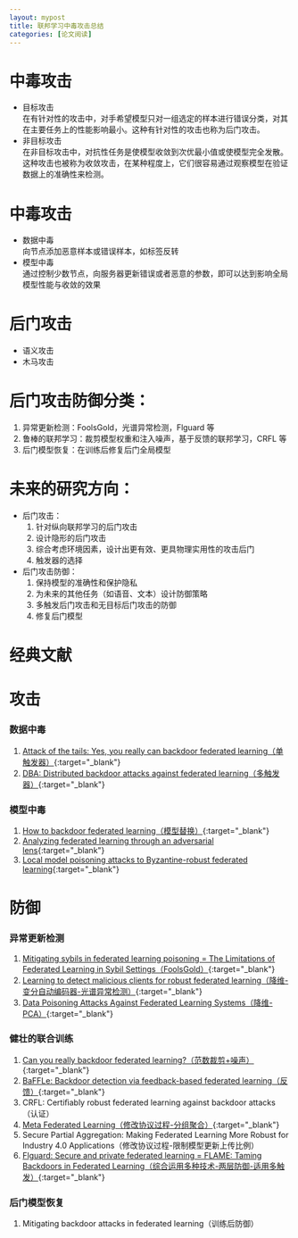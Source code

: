 ```yaml
---
layout: mypost
title: 联邦学习中毒攻击总结
categories: [论文阅读]
---
```


# 中毒攻击

+ 目标攻击  
在有针对性的攻击中，对手希望模型只对一组选定的样本进行错误分类，对其在主要任务上的性能影响最小。这种有针对性的攻击也称为后门攻击。
+ 非目标攻击  
在非目标攻击中，对抗性任务是使模型收敛到次优最小值或使模型完全发散。 这种攻击也被称为收敛攻击，在某种程度上，它们很容易通过观察模型在验证数据上的准确性来检测。

# 中毒攻击

+ 数据中毒  
向节点添加恶意样本或错误样本，如标签反转
+ 模型中毒  
通过控制少数节点，向服务器更新错误或者恶意的参数，即可以达到影响全局模型性能与收敛的效果

# 后门攻击

+ 语义攻击
+ 木马攻击

# 后门攻击防御分类：
  1. 异常更新检测：FoolsGold，光谱异常检测，Flguard 等
  2. 鲁棒的联邦学习：裁剪模型权重和注入噪声，基于反馈的联邦学习，CRFL 等
  3. 后门模型恢复：在训练后修复后门全局模型

# 未来的研究方向：
+ 后门攻击：
  1. 针对纵向联邦学习的后门攻击
  2. 设计隐形的后门攻击
  3. 综合考虑环境因素，设计出更有效、更具物理实用性的攻击后门
  4. 触发器的选择
+ 后门攻击防御：
  1. 保持模型的准确性和保护隐私
  2. 为未来的其他任务（如语音、文本）设计防御策略
  3. 多触发后门攻击和无目标后门攻击的防御
  4. 修复后门模型

# 经典文献

# 攻击

### 数据中毒

1. [Attack of the tails: Yes, you really can backdoor federated learning（单触发器）](https://caiji-bai.github.io/posts/2022/05/24/Attack-of-the-Tails-Yes,-You-Really-Can-Backdoor-Federated-Learning.html){:target="_blank"}
2. [DBA: Distributed backdoor attacks against federated learning（多触发器）](https://caiji-bai.github.io/posts/2022/07/16/DBA-Distributed-Backdoor-Attacks-against-Federated-Learning.html){:target="_blank"}

### 模型中毒

1. [How to backdoor federated learning（模型替换）](https://caiji-bai.github.io/posts/2022/05/15/How-to-Backdoor-Federated-Learning.html){:target="_blank"}
2. [Analyzing federated learning through an adversarial lens](https://caiji-bai.github.io/posts/2022/07/05/Analyzing-Federated-Learning-through-an-Adversarial-Lens.html){:target="_blank"}
3. [Local model poisoning attacks to Byzantine-robust federated learning](https://caiji-bai.github.io/posts/2022/06/14/Local-Model-Poisoning-Attacks-to-Byzantine-Robust-Federated-Learning.html){:target="_blank"}

# 防御

### 异常更新检测

1. [Mitigating sybils in federated learning poisoning = The Limitations of Federated Learning in Sybil Settings（FoolsGold）](https://caiji-bai.github.io/posts/2022/04/04/Mitigating-Sybils-in-Federated-Learning-Poisoning.html){:target="_blank"}
2. [Learning to detect malicious clients for robust federated learning（降维-变分自动编码器-光谱异常检测）](https://caiji-bai.github.io/posts/2022/06/28/Learning-to-Detect-Malicious-Clients-for-Robust-Federated-Learning.html){:target="_blank"}
3. [Data Poisoning Attacks Against Federated Learning Systems（降维-PCA）](https://caiji-bai.github.io/posts/2022/07/09/Data-Poisoning-Attacks-Against-Federated-Learning-Systems.html){:target="_blank"}

### 健壮的联合训练

1. [Can you really backdoor federated learning?（范数裁剪+噪声）](https://caiji-bai.github.io/posts/2022/05/21/Can-You-Really-Backdoor-Federated-Learning.html){:target="_blank"}
2. [BaFFLe: Backdoor detection via feedback-based federated learning（反馈）](https://caiji-bai.github.io/posts/2022/07/19/BaFFLe-Backdoor-Detection-via-Feedback-based-Federated-Learning.html){:target="_blank"}
3. CRFL: Certiﬁably robust federated learning against backdoor attacks（认证）
4. [Meta Federated Learning（修改协议过程-分组聚合）](https://caiji-bai.github.io/posts/2022/07/12/Meta-Federated-Learning.html){:target="_blank"}
5. Secure Partial Aggregation: Making Federated Learning More Robust for Industry 4.0 Applications（修改协议过程-限制模型更新上传比例）
6. [Flguard: Secure and private federated learning = FLAME: Taming Backdoors in Federated Learning（综合运用多种技术-两层防御-适用多触发）](https://caiji-bai.github.io/posts/2022/07/26/FLAME_Taming-Backdoors-in-Federated-Learning.html){:target="_blank"}

### 后门模型恢复

1. Mitigating backdoor attacks in federated learning（训练后防御）